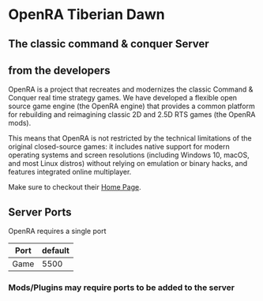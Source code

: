 # OpenRA Tiberian Dawn

## The classic command & conquer Server

## from the developers

OpenRA is a project that recreates and modernizes the classic Command & Conquer real time strategy games. We have developed a flexible open source game engine (the OpenRA engine) that provides a common platform for rebuilding and reimagining classic 2D and 2.5D RTS games (the OpenRA mods).

This means that OpenRA is not restricted by the technical limitations of the original closed-source games: it includes native support for modern operating systems and screen resolutions (including Windows 10, macOS, and most Linux distros) without relying on emulation or binary hacks, and features integrated online multiplayer.

Make sure to checkout their [Home Page](https://openra.net).

## Server Ports

OpenRA requires a single port

| Port    | default |
|---------|---------|
| Game    | 5500    |

### Mods/Plugins may require ports to be added to the server
